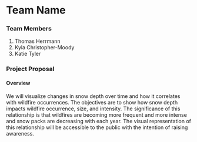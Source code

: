 # Team Name

### Team Members
1. Thomas Herrmann
2. Kyla Christopher-Moody
3. Katie Tyler

### Project Proposal

#### Overview

We will visualize changes in snow depth over time and how it correlates with wildfire occurrences. The objectives are to show how snow depth impacts wildfire occurrence, size, and intensity. The significance of this relationship is that wildfires are becoming more frequent and more intense and snow packs are decreasing with each year. The visual representation of this relationship will be accessible to the public with the intention of raising awareness.
